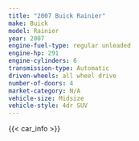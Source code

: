 ```yaml
---
title: "2007 Buick Rainier"
make: Buick
model: Rainier
year: 2007
engine-fuel-type: regular unleaded
engine-hp: 291
engine-cylinders: 6
transmission-type: Automatic
driven-wheels: all wheel drive
number-of-doors: 4
market-category: N/A
vehicle-size: Midsize
vehicle-style: 4dr SUV
---
```


{{< car_info >}}
